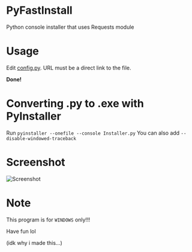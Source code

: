 # PyFastInstall
Python console installer that uses Requests module
# Usage
Edit [config.py](https://github.com/knockstick/PyFastInstall/blob/main/config.py). URL must be a direct link to the file.

**Done!**

# Converting .py to .exe with PyInstaller

Run ```pyinstaller --onefile --console Installer.py``` You can also add ```--disable-windowed-traceback```

# Screenshot
![Screenshot](https://media.discordapp.net/attachments/872388362160455693/919532248628363334/2021-12-12_171242.png)

# Note
This program is for ```WINDOWS``` only!!!

Have fun lol

(idk why i made this...)
